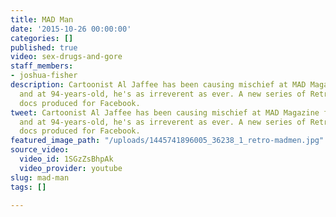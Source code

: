 ```yaml
---
title: MAD Man
date: '2015-10-26 00:00:00'
categories: []
published: true
video: sex-drugs-and-gore
staff_members:
- joshua-fisher
description: Cartoonist Al Jaffee has been causing mischief at MAD Magazine for decades
  and at 94-years-old, he's as irreverent as ever. A new series of Retro Report short
  docs produced for Facebook.
tweet: Cartoonist Al Jaffee has been causing mischief at MAD Magazine for decades
  and at 94-years-old, he's as irreverent as ever. A new series of Retro Report short
  docs produced for Facebook.
featured_image_path: "/uploads/1445741896005_36238_1_retro-madmen.jpg"
source_video:
  video_id: 1SGzZsBhpAk
  video_provider: youtube
slug: mad-man
tags: []

---
```

